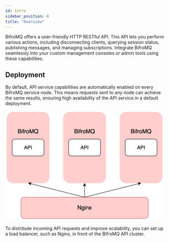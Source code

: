 ```yaml
---
id: intro
sidebar_position: 0
title: "Overview"
---
```


BifroMQ offers a user-friendly HTTP RESTful API. This API lets you perform various actions, including disconnecting clients, querying session status, publishing messages, and managing subscriptions. Integrate BifroMQ seamlessly into your
custom management consoles or admin tools using these capabilities.

## Deployment

By default, API service capabilities are automatically enabled on every BifroMQ service node. This means requests sent to any node can achieve the same results, ensuring high availability of the API service in a default deployment.

![API-Arch.png](images%2FAPI-Arch.png)

To distribute incoming API requests and improve scalability, you can set up a load balancer, such as Nginx, in front of the BifroMQ API cluster.